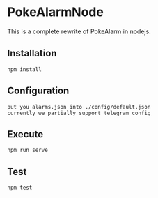 # PokeAlarmNode

This is a complete rewrite of PokeAlarm in nodejs.

## Installation

    npm install

## Configuration

    put you alarms.json into ./config/default.json
    currently we partially support telegram config

## Execute

    npm run serve

## Test

    npm test
